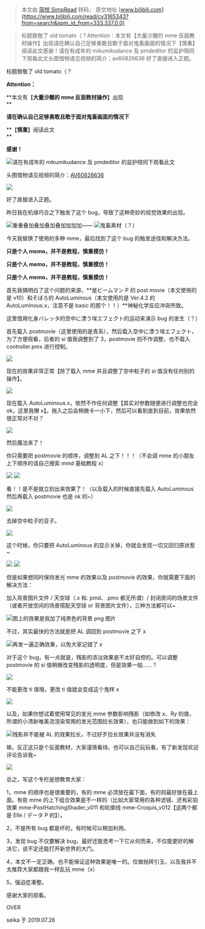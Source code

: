 > 本文由 [简悦 SimpRead](http://ksria.com/simpread/) 转码， 原文地址 [www.bilibili.com](https://www.bilibili.com/read/cv3165343?from=search&spm_id_from=333.337.0.0)

> 标题致敬了 old tomato（？Attention：本文有【大量沙雕的 mme 反面教材操作】出现请在确认自己足够勇敢且敢于面对鬼畜画面的情况下【慎重】阅读此文感谢！请在有成年的 mikumikudance 及 pmdeditor 的监护陪同下观看此文头图借物请见视频的简介：av60826636 好了直接进入正题。

标题致敬了 old tomato（？

**Attention：**

**本文有【**大量沙雕的 mme 反面教材操作**】出现  
**

**请在确认自己足够勇敢且敢于面对鬼畜画面的情况下**

**【**慎重**】阅读此文  
**

**感谢！**

![](http://i0.hdslb.com/bfs/article/8de1e44373f0026762224f3a0c834402f9ba2123.jpg@105w_113h_progressive.webp)请在有成年的 mikumikudance 及 pmdeditor 的监护陪同下观看此文

头图借物请见视频的简介：[AV60826636](https://www.bilibili.com/video/av60826636)

![](http://i0.hdslb.com/bfs/article/02db465212d3c374a43c60fa2625cc1caeaab796.png)

好了直接进入正题。

昨日我在机缘巧合之下触发了这个 bug，导致了这种奇妙的视觉效果的出现。

![](http://i0.hdslb.com/bfs/article/1073f0de82857282eb687170d70f07d39365b112.png@942w_452h_progressive.webp)重重叠加叠加叠加叠加加加加—— ![](http://i0.hdslb.com/bfs/article/d3210607ac8dcb38d93469054633004f855ee0e9.png@942w_447h_progressive.webp)鬼畜素材（？）

今天我替换了使用的多种 mme，最后找到了这个 bug 的触发途径和解决方法。

**只是个人 memo，并不是教程，慎重模仿！**

**只是个人 memo，并不是教程，慎重模仿！**

**只是个人 memo，并不是教程，慎重模仿！**

首先我搞明白了这个问题的来源，**是ビームマン P 的 post movie（本文使用的是 v10）和そぼろ的 AutoLuminous（本文使用的是 Ver.4.2 的 AutoLuminous.x，注意不是 basic 的那个！！）**神秘化学反应冲突所致。  

这里借用化身バレッタ的空中に漂う埃エフェクト的运动来演示 bug 的发生（？）

首先载入 postmovie（这里使用的是青系），然后载入空中に漂う埃エフェクト，为了方便观看，后者的 si 值我调整到了 3，postmovie 则不作调整，也不载入 controller.pmx 进行控制。

![](http://i0.hdslb.com/bfs/article/3ed3a0cc298655cbc64cd8ce01d2d0bf02ff0359.png@306w_243h_progressive.webp)

现在的效果非常正常【除了载入 mme 并且调整了空中粒子的 si 值没有任何别的操作】。

![](http://i0.hdslb.com/bfs/article/1a72f435af66242c980d4cddc49cb55643f703e0.png@942w_462h_progressive.webp)

现在载入 AutoLuminous.x，依然不作任何调整【其实对参数随便进行调整也完全 ok，这里我懒 x】。拖入之后会稍微卡一小下，然后可以看到直到目前，效果依然很正常对不对？

![](http://i0.hdslb.com/bfs/article/8cceb710db1e1b2ac90c49ec116fd7231e52ab24.png@942w_471h_progressive.webp)

然后魔法来了！

你只需要把 postmovie 的顺序，调整到 AL 之下！！！（不会调 mme 的小朋友上下顺序的请自己搜索 mmd 基础教程 x）  

![](http://i0.hdslb.com/bfs/article/990c7513137afec61bb7c61250c8730cd5399bda.png@468w_371h_progressive.webp) ![](http://i0.hdslb.com/bfs/article/1ca9b17f9716fa94b3de6a0f751a370b0c8b9bbb.png@468w_371h_progressive.webp)

看！！是不是就立刻出来效果了！（以及载入的时候直接先载入 AutoLuminous 然后再载入 postmovie 也是 ok 的~）

![](http://i0.hdslb.com/bfs/article/51a69e88cc20663822f5375e80a0085459cd50ce.png@942w_452h_progressive.webp)

去掉空中粒子的亚子。

![](http://i0.hdslb.com/bfs/article/7c5714556ebc1728647e30976f45256258b8e732.png@942w_447h_progressive.webp)

这个时候，你只要把 AutoLuminous 的显示关掉，你就会发现一切又回归原状惹~

![](http://i0.hdslb.com/bfs/article/37598cd3322d8773f12d42553d41d040ac074a17.png@369w_627h_progressive.webp) ![](http://i0.hdslb.com/bfs/article/6e998e1be669ec7819b0c60d125153a69fa26fb1.png@381w_714h_progressive.webp)

但是如果想同时保持发光 mme 的效果以及 postmovie 的效果，你就需要下面的解决方法：  

加入背景图片文件 / 天空球（.x 和. pmd、.pmx 都无所谓）/ 封闭房间的场景文件（或者开放空间的场景搭配天空球 or 背景图片文件），三种方法都可以~

![](http://i0.hdslb.com/bfs/article/87356191c400292f52ffe0029a343117bb6aec72.png@917w_714h_progressive.webp)图上的效果是我加了纯黑色的背景 png 图片

不过，其实最快的方法就是把 AL 调回到 postmovie 之下 x

![](http://i0.hdslb.com/bfs/article/990c7513137afec61bb7c61250c8730cd5399bda.png@468w_371h_progressive.webp)再发一遍正确效果，以免大家记错了 x

对于这个 bug，有一点就是，残影的浓淡效果是不太好自控的。可以调整 postmovie 的 si 值稍微改变残影的透明度，但是效果一般……？

![](http://i0.hdslb.com/bfs/article/e67671ac0205b46a116c996f92d2d6b782b8d146.png@942w_632h_progressive.webp)

不能更改 ti 值哦，更改 ti 值就会变成这个鬼样 x

![](http://i0.hdslb.com/bfs/article/ebd84e3089a90b4a13159888e26948c4d6d91e97.png@942w_641h_progressive.webp)

以及，如果你想试着使用常见的发光 mme 参数影响残影（如修改 x、Ry 的值，所谓的小清新唯美流渲染常用的发光范围拉长效果），也只能做到如下的效果：

![](http://i0.hdslb.com/bfs/article/dcb4583a85a43b00f58be20e456843fc7c3159e0.png@942w_629h_progressive.webp)残影并不能被 AL 的效果拉长，不过好歹拉长效果并没有消失

嘛，反正这只是个反面教材，大家谨慎看待。也可以自己玩玩看，有了新发现欢迎评论告诉我~

![](http://i0.hdslb.com/bfs/article/02db465212d3c374a43c60fa2625cc1caeaab796.png)

总之，写这个专栏是想教育大家：

1，mme 的顺序也是很重要的，有的 mme 必须放在最下面，有的则最好放在最上面。有些 mme 的上下组合效果是不一样的（比如大家常用的各种滤镜、还有彩铅效果 mme-PostHatchingShader_v011 和轮廓线 mme-Croquis_v012【这两个都是 Elle / データ P 的】）。

2，不是所有 bug 都是坏的，有时候可以稍加利用。

3，发现 bug 不仅要解决 bug，最好还能思考一下它从何而来，不仅能更好的解决它，说不定还能打开新世界的大门。

4，本文不一定正确，也不能保证这种效果是唯一的。仅做抛砖引玉，以及我并不太推荐大家都跟我一样乱玩 mme（x）

5，强迫症凑整。

感谢大家的观看。

OVER

seika 于 2019.07.26